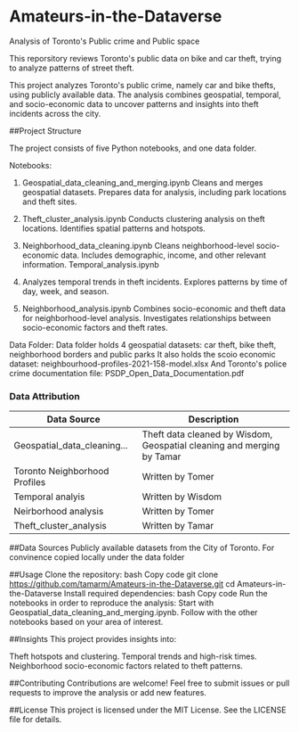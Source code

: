 # Amateurs-in-the-Dataverse
Analysis of Toronto's Public crime and  Public space

This reporsitory reviews Toronto's public data on bike and car theft, trying 
to analyze patterns of street theft.

This project analyzes Toronto's public crime, namely car and bike thefts, 
using publicly available data. 
The analysis combines geospatial, temporal, and socio-economic data to 
uncover patterns and insights into theft incidents across the city.

##Project Structure


The project consists of five Python notebooks, and one data folder.

Notebooks:

1. Geospatial_data_cleaning_and_merging.ipynb
Cleans and merges geospatial datasets.
Prepares data for analysis, including park locations and theft sites.

2. Theft_cluster_analysis.ipynb
Conducts clustering analysis on theft locations.
Identifies spatial patterns and hotspots.

3. Neighborhood_data_cleaning.ipynb
Cleans neighborhood-level socio-economic data.
Includes demographic, income, and other relevant information.
Temporal_analysis.ipynb

4. Analyzes temporal trends in theft incidents.
Explores patterns by time of day, week, and season.

5. Neighborhood_analysis.ipynb
Combines socio-economic and theft data for neighborhood-level analysis.
Investigates relationships between socio-economic factors and theft rates.

Data Folder: 
Data folder holds 4 geospatial datasets: car theft, bike theft, 
neighborhood borders and public parks
It also holds the scoio economic dataset: neighbourhood-profiles-2021-158-model.xlsx
And Toronto's police crime documentation file: PSDP_Open_Data_Documentation.pdf

### Data Attribution

| Data Source                   | Description                                   |
|-------------------------------|-----------------------------------------------|
| Geospatial_data_cleaning...   | Theft data cleaned by Wisdom, Geospatial cleaning and merging by Tamar|
| Toronto Neighborhood Profiles | Written by Tomer|
| Temporal analyis              | Written by Wisdom|      
| Neirborhood analysis          | Written by Tomer |
| Theft_cluster_analysis        | Written by Tamar |


##Data Sources
Publicly available datasets from the City of Toronto.
For convinence copied locally under the data folder

##Usage
Clone the repository:
bash
Copy code
git clone https://github.com/tamarm/Amateurs-in-the-Dataverse.git
cd Amateurs-in-the-Dataverse
Install required dependencies:
bash
Copy code
Run the notebooks in order to reproduce the analysis:
Start with Geospatial_data_cleaning_and_merging.ipynb.
Follow with the other notebooks based on your area of interest.

##Insights
This project provides insights into:

Theft hotspots and clustering.
Temporal trends and high-risk times.
Neighborhood socio-economic factors related to theft patterns.

##Contributing
Contributions are welcome! Feel free to submit issues or pull requests to improve the analysis or add new features.

##License
This project is licensed under the MIT License. See the LICENSE file for details.

